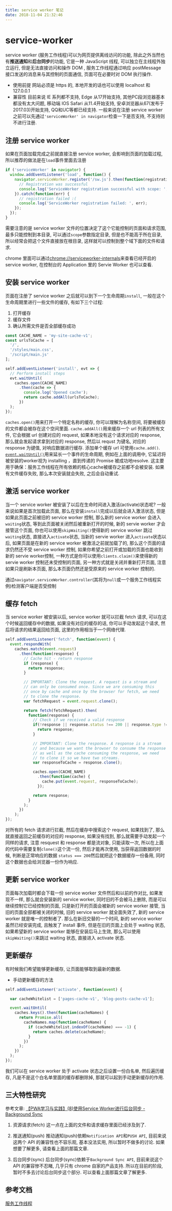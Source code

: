 ```yaml
---
title: service worker 笔记
date: 2018-11-04 21:32:46
---
```


# service-worker

service worker (服务工作线程)可以为网页提供离线访问的功能, 除此之外当然也有**推送通知**和**后台同步**的功能, 它是一种 JavaScript 线程, 可以独立在主线程外独立运行, 但是无法直接访问和操作 DOM , 服务工作线程通过响应 postMessage 接口发送的消息来与其控制的页面通信, 页面可在必要时对 DOM 执行操作.
<!-- more -->

- 使用前提
  网站必须是 https 的, 本地开发的话也可以使用 localhost 和 127.0.0.1
- 兼容性
  目前来说 IE 系列都不支持, Edge 从17开始支持, 其他PC段浏览器基本都没有太大问题, 移动端 IOS Safari 从11.4开始支持, 安卓浏览器从67(发布于2017.03)开始支持, QQ和UC等都已经支持. 一般来说在注册 service worker 之前可以先通过`'serviceWorker' in navigator`检查一下是否支持, 不支持则不进行注册.

## 注册 service worker

如果在页面加载完成之前就直接注册 service worker, 会影响到页面的加载过程, 所以推荐的做法是在`load`事件里面去注册

```js
if ('serviceWorker' in navigator) {
  window.addEventListener('load', function() {
    navigator.serviceWorker.register('/sw.js').then(function(registration) {
      // Registration was successful
      console.log('ServiceWorker registration successful with scope: ', registration.scope);
    }).catch(function(err) {
      // registration failed :(
      console.log('ServiceWorker registration failed: ', err);
    });
  });
}
```

需要注意的是 service worker 文件的位置决定了这个它能控制的页面和请求范围, 最多只能控制到本目录, 可以通过`scope`参数指定目录, 但是也不能高于所在目录, 所以经常会把这个文件直接放在根目录, 这样就可以控制到整个域下面的文件和请求.

chrome 里面可以通过[chrome://serviceworker-internals](chrome://serviceworker-internals)来查看已经开启的 service worker, 在控制台的 Application 里的 Servie Worker 也可以查看.

## 安装 service worker

页面在注册了 service worker 之后就可以到下一个生命周期`install`, 一般在这个生命周期里进行一些文件的缓存, 有如下三个过程:

1. 打开缓存
2. 缓存文件
3. 确认所需文件是否全部缓存成功

```js
const CACHE_NAME = 'my-site-cache-v1';
const urlsToCache = [
  '/',
  '/styles/main.css',
  '/script/main.js'
];

self.addEventListener('install', evt => {
  // Perform install steps
  evt.waitUntil(
    caches.open(CACHE_NAME)
      .then(cache => {
        console.log('Opened cache');
        return cache.addAll(urlsToCache);
      })
  );
});
```

`caches.open()`用来打开一个特定名称的缓存, 你可以理解为名称空间, 将要被缓存的文件都会被存在这个空间里面.
`cache.addAll()`用来缓存一个 url 列表的所有文件, 它会根据 url 创建对应的 request, 如果本地没有这个请求对应的 response, 那么就会发起请求拿到对应的 response, 然后以 requst 为键名, 对应的 response 为键值, 对响应数据进行缓存. 添加单个缓存 url 可使用`cache.add()`.
[`event.waitUntil()`](https://developer.mozilla.org/zh-CN/docs/Web/API/ExtendableEvent/waitUntil)用来延长一个事件的生命周期, 例如在上面的调用中, 它延迟将被安装的worker视为 installing ，直到传递的 Promise 被成功地resolve. 这主要用于确保：服务工作线程在所有依赖的核心cache被缓存之前都不会被安装. 如果有文件缓存失败, 那么本次安装就会失败, 之后会自动重试.

## 激活 service worker

当一个 service worker 被安装了以后在生命时间进入激活(activate)状态呢? 一般来说如果是首次加载此页面, 那么在安装`install`完成以后就会进入激活状态, 但是如果此页面之前被旧的 service worker 控制, 那么新的 service worker 会进入`waiting`状态, 等到此页面被关闭然后被重新打开的时候, 新的 servie worker 才会接管这个页面, 你也可以使用`skipWaiting()`使得新的 service worker 跳过`waiting`状态, 直接进入`activate`状态, 当新的 servie worker 进入`activate`状态以后, 如果页面是在新的 service worker 被激活之前就加载了的, 那么这个页面的请求仍然还不受 service worker 控制, 如果你希望之前打开或加载的页面也能收到新的 servie worker控制, 一种方式是你可以使用`clients.claim()`来使得新的 servie worker 控制还未受控制的页面, 另一种方式就是关闭并重新打开页面, 注意如果只是刷新本页面, 那么本页面仍然还是受原来的 service worker 控制的.

通过`navigator.serviceWorker.controller`(其将为`null`或一个服务工作线程实例)检测客户端是否受控制

## 缓存 fetch

当 service worker 被安装以后, service worker 就可以拦截 fetch 请求, 可以在这个时候返回缓存中的数据, 如果没有对应的缓存的话, 你可以手动发起这个请求, 然后将请求的结果返回给页面, 这里的作用相当于一个网络代理.

```js
self.addEventListener('fetch', function(event) {
  event.respondWith(
    caches.match(event.request)
      .then(function(response) {
        // Cache hit - return response
        if (response) {
          return response;
        }

        // IMPORTANT: Clone the request. A request is a stream and
        // can only be consumed once. Since we are consuming this
        // once by cache and once by the browser for fetch, we need
        // to clone the response.
        var fetchRequest = event.request.clone();

        return fetch(fetchRequest).then(
          function(response) {
            // Check if we received a valid response
            if(!response || response.status !== 200 || response.type !== 'basic') {
              return response;
            }

            // IMPORTANT: Clone the response. A response is a stream
            // and because we want the browser to consume the response
            // as well as the cache consuming the response, we need
            // to clone it so we have two streams.
            var responseToCache = response.clone();

            caches.open(CACHE_NAME)
              .then(function(cache) {
                cache.put(event.request, responseToCache);
              });

            return response;
          }
        );
      })
    );
});
```

对所有的 fetch 请求进行拦截, 然后在缓存中搜索这个 request, 如果找到了, 那么就直接返回之前缓存的对应的 response, 如果没有找到, 那么就需要手动发起一个同样的请求, 注意 resquest 和 response 都是流对象, 只能读取一次, 所以在上面的代码中需要复制`clone()`这个流一份, 然后才能再次使用, 当获得返回数据的时候, 判断是正常响应的数据 `status === 200`然后就把这个数据缓存一份备用, 同时这个数据也会给浏览器一份作为响应.

## 更新 service worker

页面每次加载时都会下载一份 service worker 文件然后和以前的作对比, 如果发现不一样, 那么就会安装新的 service worker, 同时旧的不会被马上删除, 而是可以继续控制它已经控制的页面, 只是新打开的页面会被新的 service worker 接管, 当旧的页面全部都被关闭的时候, 旧的 service worker 就全面失效了, 新的 service worker 就是唯一的控制者了. 那么在新旧交替的一个时间, 新的 service worker 虽然已经安装完成, 且触发了 install 事件, 但是在旧的页面上会处于 waiting 状态, 如果希望新的 service worker 能够在安装后马上生效, 那么可以使用`skipWaiting()`来跳过 waiting 状态, 直接进入 activate 状态.

## 更新缓存

有时候我们希望能够更新缓存, 让页面能够取到最新的数据.

- 手动更新缓存的方法

```js
self.addEventListener('activate', function(event) {

  var cacheWhitelist = ['pages-cache-v1', 'blog-posts-cache-v1'];

  event.waitUntil(
    caches.keys().then(function(cacheNames) {
      return Promise.all(
        cacheNames.map(function(cacheName) {
          if (cacheWhitelist.indexOf(cacheName) === -1) {
            return caches.delete(cacheName);
          }
        })
      );
    })
  );
});
```

我们可以在 service worker 处于 activate 状态之后设置一份白名单, 然后遍历缓存, 凡是不是这个白名单里面的缓存都删除掉, 那就可以起到手动更新缓存的作用.

## 三大特性研究

参考文章: [【PWA学习与实践】(8)使用Service Worker进行后台同步 - Background Sync](https://juejin.im/post/5af80c336fb9a07aab29f19c)

1. 资源请求(fetch)
  这一点在上面的文件和请求缓存里面已经涉及到了.

2. 推送通知(push)
  推动通知(push)依赖`Notification API`和`PUSH API`, 目前来说这两个 API 的兼容性也不容乐观, 基本没法实用, 所以暂时不做多的讨论. 如果想要了解更多, 请查看上面的那篇文章.

3. 后台同步(sync)
  后台同步(sync)依赖于`Background Sync API`, 目前来说这个 API 的兼容惨不忍睹, 几乎只有 chrome 自家的产品支持. 所以在目前的阶段, 暂时不多去讨论后台同步这个部分. 可以查看上面那篇文章了解更多.

## 参考文档

[服务工作线程](https://developers.google.com/web/fundamentals/primers/service-workers/)
